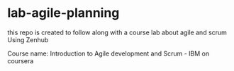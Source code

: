 # lab-agile-planning
this repo is created to follow along with a course lab about agile and scrum
Using Zenhub

Course name: Introduction to Agile development and Scrum - IBM
on coursera
